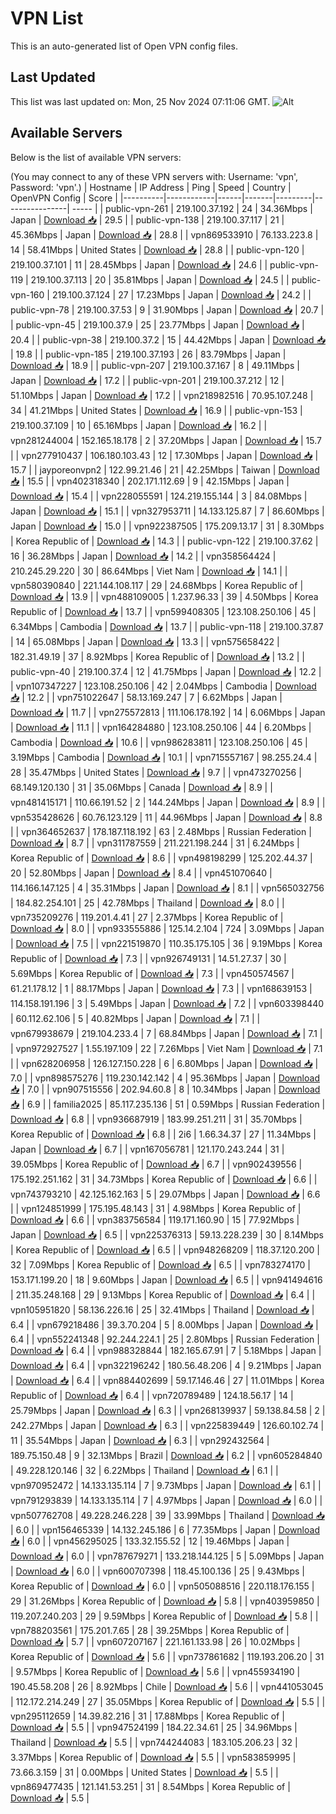 # VPN List

This is an auto-generated list of Open VPN config files.

## Last Updated

This list was last updated on: Mon, 25 Nov 2024 07:11:06 GMT.
![Alt](https://repobeats.axiom.co/api/embed/186b98318ef1479477931607c1ad7d823f12451f.svg "Repobeats analytics image")

## Available Servers

Below is the list of available VPN servers:

(You may connect to any of these VPN servers with: Username: 'vpn', Password: 'vpn'.)
| Hostname | IP Address | Ping | Speed | Country | OpenVPN Config | Score |
|----------|------------|------|-------|---------|----------------| ----- |
| public-vpn-261 | 219.100.37.192 | 24 | 34.36Mbps | Japan | [Download 📥](./configs/server_0_JP.ovpn) | 29.5 |
| public-vpn-138 | 219.100.37.117 | 21 | 45.36Mbps | Japan | [Download 📥](./configs/server_1_JP.ovpn) | 28.8 |
| vpn869533910 | 76.133.223.8 | 14 | 58.41Mbps | United States | [Download 📥](./configs/server_2_US.ovpn) | 28.8 |
| public-vpn-120 | 219.100.37.101 | 11 | 28.45Mbps | Japan | [Download 📥](./configs/server_3_JP.ovpn) | 24.6 |
| public-vpn-119 | 219.100.37.113 | 20 | 35.81Mbps | Japan | [Download 📥](./configs/server_4_JP.ovpn) | 24.5 |
| public-vpn-160 | 219.100.37.124 | 27 | 17.23Mbps | Japan | [Download 📥](./configs/server_5_JP.ovpn) | 24.2 |
| public-vpn-78 | 219.100.37.53 | 9 | 31.90Mbps | Japan | [Download 📥](./configs/server_6_JP.ovpn) | 20.7 |
| public-vpn-45 | 219.100.37.9 | 25 | 23.77Mbps | Japan | [Download 📥](./configs/server_7_JP.ovpn) | 20.4 |
| public-vpn-38 | 219.100.37.2 | 15 | 44.42Mbps | Japan | [Download 📥](./configs/server_8_JP.ovpn) | 19.8 |
| public-vpn-185 | 219.100.37.193 | 26 | 83.79Mbps | Japan | [Download 📥](./configs/server_9_JP.ovpn) | 18.9 |
| public-vpn-207 | 219.100.37.167 | 8 | 49.11Mbps | Japan | [Download 📥](./configs/server_10_JP.ovpn) | 17.2 |
| public-vpn-201 | 219.100.37.212 | 12 | 51.10Mbps | Japan | [Download 📥](./configs/server_11_JP.ovpn) | 17.2 |
| vpn218982516 | 70.95.107.248 | 34 | 41.21Mbps | United States | [Download 📥](./configs/server_12_US.ovpn) | 16.9 |
| public-vpn-153 | 219.100.37.109 | 10 | 65.16Mbps | Japan | [Download 📥](./configs/server_13_JP.ovpn) | 16.2 |
| vpn281244004 | 152.165.18.178 | 2 | 37.20Mbps | Japan | [Download 📥](./configs/server_14_JP.ovpn) | 15.7 |
| vpn277910437 | 106.180.103.43 | 12 | 17.30Mbps | Japan | [Download 📥](./configs/server_15_JP.ovpn) | 15.7 |
| jayporeonvpn2 | 122.99.21.46 | 21 | 42.25Mbps | Taiwan | [Download 📥](./configs/server_16_TW.ovpn) | 15.5 |
| vpn402318340 | 202.171.112.69 | 9 | 42.15Mbps | Japan | [Download 📥](./configs/server_17_JP.ovpn) | 15.4 |
| vpn228055591 | 124.219.155.144 | 3 | 84.08Mbps | Japan | [Download 📥](./configs/server_18_JP.ovpn) | 15.1 |
| vpn327953711 | 14.133.125.87 | 7 | 86.60Mbps | Japan | [Download 📥](./configs/server_19_JP.ovpn) | 15.0 |
| vpn922387505 | 175.209.13.17 | 31 | 8.30Mbps | Korea Republic of | [Download 📥](./configs/server_20_KR.ovpn) | 14.3 |
| public-vpn-122 | 219.100.37.62 | 16 | 36.28Mbps | Japan | [Download 📥](./configs/server_21_JP.ovpn) | 14.2 |
| vpn358564424 | 210.245.29.220 | 30 | 86.64Mbps | Viet Nam | [Download 📥](./configs/server_22_VN.ovpn) | 14.1 |
| vpn580390840 | 221.144.108.117 | 29 | 24.68Mbps | Korea Republic of | [Download 📥](./configs/server_23_KR.ovpn) | 13.9 |
| vpn488109005 | 1.237.96.33 | 39 | 4.50Mbps | Korea Republic of | [Download 📥](./configs/server_24_KR.ovpn) | 13.7 |
| vpn599408305 | 123.108.250.106 | 45 | 6.34Mbps | Cambodia | [Download 📥](./configs/server_25_KH.ovpn) | 13.7 |
| public-vpn-118 | 219.100.37.87 | 14 | 65.08Mbps | Japan | [Download 📥](./configs/server_26_JP.ovpn) | 13.3 |
| vpn575658422 | 182.31.49.19 | 37 | 8.92Mbps | Korea Republic of | [Download 📥](./configs/server_27_KR.ovpn) | 13.2 |
| public-vpn-40 | 219.100.37.4 | 12 | 41.75Mbps | Japan | [Download 📥](./configs/server_28_JP.ovpn) | 12.2 |
| vpn107347227 | 123.108.250.106 | 42 | 2.04Mbps | Cambodia | [Download 📥](./configs/server_29_KH.ovpn) | 12.2 |
| vpn751022647 | 58.13.169.247 | 7 | 6.62Mbps | Japan | [Download 📥](./configs/server_30_JP.ovpn) | 11.7 |
| vpn275572813 | 111.106.178.192 | 14 | 6.06Mbps | Japan | [Download 📥](./configs/server_31_JP.ovpn) | 11.1 |
| vpn164284880 | 123.108.250.106 | 44 | 6.20Mbps | Cambodia | [Download 📥](./configs/server_32_KH.ovpn) | 10.6 |
| vpn986283811 | 123.108.250.106 | 45 | 3.19Mbps | Cambodia | [Download 📥](./configs/server_33_KH.ovpn) | 10.1 |
| vpn715557167 | 98.255.24.4 | 28 | 35.47Mbps | United States | [Download 📥](./configs/server_34_US.ovpn) | 9.7 |
| vpn473270256 | 68.149.120.130 | 31 | 35.06Mbps | Canada | [Download 📥](./configs/server_35_CA.ovpn) | 8.9 |
| vpn481415171 | 110.66.191.52 | 2 | 144.24Mbps | Japan | [Download 📥](./configs/server_36_JP.ovpn) | 8.9 |
| vpn535428626 | 60.76.123.129 | 11 | 44.96Mbps | Japan | [Download 📥](./configs/server_37_JP.ovpn) | 8.8 |
| vpn364652637 | 178.187.118.192 | 63 | 2.48Mbps | Russian Federation | [Download 📥](./configs/server_38_RU.ovpn) | 8.7 |
| vpn311787559 | 211.221.198.244 | 31 | 6.24Mbps | Korea Republic of | [Download 📥](./configs/server_39_KR.ovpn) | 8.6 |
| vpn498198299 | 125.202.44.37 | 20 | 52.80Mbps | Japan | [Download 📥](./configs/server_40_JP.ovpn) | 8.4 |
| vpn451070640 | 114.166.147.125 | 4 | 35.31Mbps | Japan | [Download 📥](./configs/server_41_JP.ovpn) | 8.1 |
| vpn565032756 | 184.82.254.101 | 25 | 42.78Mbps | Thailand | [Download 📥](./configs/server_42_TH.ovpn) | 8.0 |
| vpn735209276 | 119.201.4.41 | 27 | 2.37Mbps | Korea Republic of | [Download 📥](./configs/server_43_KR.ovpn) | 8.0 |
| vpn933555886 | 125.14.2.104 | 724 | 3.09Mbps | Japan | [Download 📥](./configs/server_44_JP.ovpn) | 7.5 |
| vpn221519870 | 110.35.175.105 | 36 | 9.19Mbps | Korea Republic of | [Download 📥](./configs/server_45_KR.ovpn) | 7.3 |
| vpn926749131 | 14.51.27.37 | 30 | 5.69Mbps | Korea Republic of | [Download 📥](./configs/server_46_KR.ovpn) | 7.3 |
| vpn450574567 | 61.21.178.12 | 1 | 88.17Mbps | Japan | [Download 📥](./configs/server_47_JP.ovpn) | 7.3 |
| vpn168639153 | 114.158.191.196 | 3 | 5.49Mbps | Japan | [Download 📥](./configs/server_48_JP.ovpn) | 7.2 |
| vpn603398440 | 60.112.62.106 | 5 | 40.82Mbps | Japan | [Download 📥](./configs/server_49_JP.ovpn) | 7.1 |
| vpn679938679 | 219.104.233.4 | 7 | 68.84Mbps | Japan | [Download 📥](./configs/server_50_JP.ovpn) | 7.1 |
| vpn972927527 | 1.55.197.109 | 22 | 7.26Mbps | Viet Nam | [Download 📥](./configs/server_51_VN.ovpn) | 7.1 |
| vpn628206958 | 126.127.150.228 | 6 | 6.80Mbps | Japan | [Download 📥](./configs/server_52_JP.ovpn) | 7.0 |
| vpn898575276 | 119.230.142.142 | 4 | 95.36Mbps | Japan | [Download 📥](./configs/server_53_JP.ovpn) | 7.0 |
| vpn907515556 | 202.94.60.8 | 8 | 10.34Mbps | Japan | [Download 📥](./configs/server_54_JP.ovpn) | 6.9 |
| familia2025 | 85.117.235.136 | 51 | 0.59Mbps | Russian Federation | [Download 📥](./configs/server_55_RU.ovpn) | 6.8 |
| vpn936687919 | 183.99.251.211 | 31 | 35.70Mbps | Korea Republic of | [Download 📥](./configs/server_56_KR.ovpn) | 6.8 |
| 2i6 | 1.66.34.37 | 27 | 11.34Mbps | Japan | [Download 📥](./configs/server_57_JP.ovpn) | 6.7 |
| vpn167056781 | 121.170.243.244 | 31 | 39.05Mbps | Korea Republic of | [Download 📥](./configs/server_58_KR.ovpn) | 6.7 |
| vpn902439556 | 175.192.251.162 | 31 | 34.73Mbps | Korea Republic of | [Download 📥](./configs/server_59_KR.ovpn) | 6.6 |
| vpn743793210 | 42.125.162.163 | 5 | 29.07Mbps | Japan | [Download 📥](./configs/server_60_JP.ovpn) | 6.6 |
| vpn124851999 | 175.195.48.143 | 31 | 4.98Mbps | Korea Republic of | [Download 📥](./configs/server_61_KR.ovpn) | 6.6 |
| vpn383756584 | 119.171.160.90 | 15 | 77.92Mbps | Japan | [Download 📥](./configs/server_62_JP.ovpn) | 6.5 |
| vpn225376313 | 59.13.228.239 | 30 | 8.14Mbps | Korea Republic of | [Download 📥](./configs/server_63_KR.ovpn) | 6.5 |
| vpn948268209 | 118.37.120.200 | 32 | 7.09Mbps | Korea Republic of | [Download 📥](./configs/server_64_KR.ovpn) | 6.5 |
| vpn783274170 | 153.171.199.20 | 18 | 9.60Mbps | Japan | [Download 📥](./configs/server_65_JP.ovpn) | 6.5 |
| vpn941494616 | 211.35.248.168 | 29 | 9.13Mbps | Korea Republic of | [Download 📥](./configs/server_66_KR.ovpn) | 6.4 |
| vpn105951820 | 58.136.226.16 | 25 | 32.41Mbps | Thailand | [Download 📥](./configs/server_67_TH.ovpn) | 6.4 |
| vpn679218486 | 39.3.70.204 | 5 | 8.00Mbps | Japan | [Download 📥](./configs/server_68_JP.ovpn) | 6.4 |
| vpn552241348 | 92.244.224.1 | 25 | 2.80Mbps | Russian Federation | [Download 📥](./configs/server_69_RU.ovpn) | 6.4 |
| vpn988328844 | 182.165.67.91 | 7 | 5.18Mbps | Japan | [Download 📥](./configs/server_70_JP.ovpn) | 6.4 |
| vpn322196242 | 180.56.48.206 | 4 | 9.21Mbps | Japan | [Download 📥](./configs/server_71_JP.ovpn) | 6.4 |
| vpn884402699 | 59.17.146.46 | 27 | 11.01Mbps | Korea Republic of | [Download 📥](./configs/server_72_KR.ovpn) | 6.4 |
| vpn720789489 | 124.18.56.17 | 14 | 25.79Mbps | Japan | [Download 📥](./configs/server_73_JP.ovpn) | 6.3 |
| vpn268139937 | 59.138.84.58 | 2 | 242.27Mbps | Japan | [Download 📥](./configs/server_74_JP.ovpn) | 6.3 |
| vpn225839449 | 126.60.102.74 | 11 | 35.54Mbps | Japan | [Download 📥](./configs/server_75_JP.ovpn) | 6.3 |
| vpn292432564 | 189.75.150.48 | 9 | 32.13Mbps | Brazil | [Download 📥](./configs/server_76_BR.ovpn) | 6.2 |
| vpn605284840 | 49.228.120.146 | 32 | 6.22Mbps | Thailand | [Download 📥](./configs/server_77_TH.ovpn) | 6.1 |
| vpn970952472 | 14.133.135.114 | 7 | 9.73Mbps | Japan | [Download 📥](./configs/server_78_JP.ovpn) | 6.1 |
| vpn791293839 | 14.133.135.114 | 7 | 4.97Mbps | Japan | [Download 📥](./configs/server_79_JP.ovpn) | 6.0 |
| vpn507762708 | 49.228.246.228 | 39 | 33.99Mbps | Thailand | [Download 📥](./configs/server_80_TH.ovpn) | 6.0 |
| vpn156465339 | 14.132.245.186 | 6 | 77.35Mbps | Japan | [Download 📥](./configs/server_81_JP.ovpn) | 6.0 |
| vpn456295025 | 133.32.155.52 | 12 | 19.46Mbps | Japan | [Download 📥](./configs/server_82_JP.ovpn) | 6.0 |
| vpn787679271 | 133.218.144.125 | 5 | 5.09Mbps | Japan | [Download 📥](./configs/server_83_JP.ovpn) | 6.0 |
| vpn600707398 | 118.45.100.136 | 25 | 9.43Mbps | Korea Republic of | [Download 📥](./configs/server_84_KR.ovpn) | 6.0 |
| vpn505088516 | 220.118.176.155 | 29 | 31.26Mbps | Korea Republic of | [Download 📥](./configs/server_85_KR.ovpn) | 5.8 |
| vpn403959850 | 119.207.240.203 | 29 | 9.59Mbps | Korea Republic of | [Download 📥](./configs/server_86_KR.ovpn) | 5.8 |
| vpn788203561 | 175.201.7.65 | 28 | 39.25Mbps | Korea Republic of | [Download 📥](./configs/server_87_KR.ovpn) | 5.7 |
| vpn607207167 | 221.161.133.98 | 26 | 10.02Mbps | Korea Republic of | [Download 📥](./configs/server_88_KR.ovpn) | 5.6 |
| vpn737861682 | 119.193.206.20 | 31 | 9.57Mbps | Korea Republic of | [Download 📥](./configs/server_89_KR.ovpn) | 5.6 |
| vpn455934190 | 190.45.58.208 | 26 | 8.92Mbps | Chile | [Download 📥](./configs/server_90_CL.ovpn) | 5.6 |
| vpn441053045 | 112.172.214.249 | 27 | 35.05Mbps | Korea Republic of | [Download 📥](./configs/server_91_KR.ovpn) | 5.5 |
| vpn295112659 | 14.39.82.216 | 31 | 17.88Mbps | Korea Republic of | [Download 📥](./configs/server_92_KR.ovpn) | 5.5 |
| vpn947524199 | 184.22.34.61 | 25 | 34.96Mbps | Thailand | [Download 📥](./configs/server_93_TH.ovpn) | 5.5 |
| vpn744244083 | 183.105.206.23 | 32 | 3.37Mbps | Korea Republic of | [Download 📥](./configs/server_94_KR.ovpn) | 5.5 |
| vpn583859995 | 73.66.3.159 | 31 | 0.00Mbps | United States | [Download 📥](./configs/server_95_US.ovpn) | 5.5 |
| vpn869477435 | 121.141.53.251 | 31 | 8.54Mbps | Korea Republic of | [Download 📥](./configs/server_96_KR.ovpn) | 5.5 |
